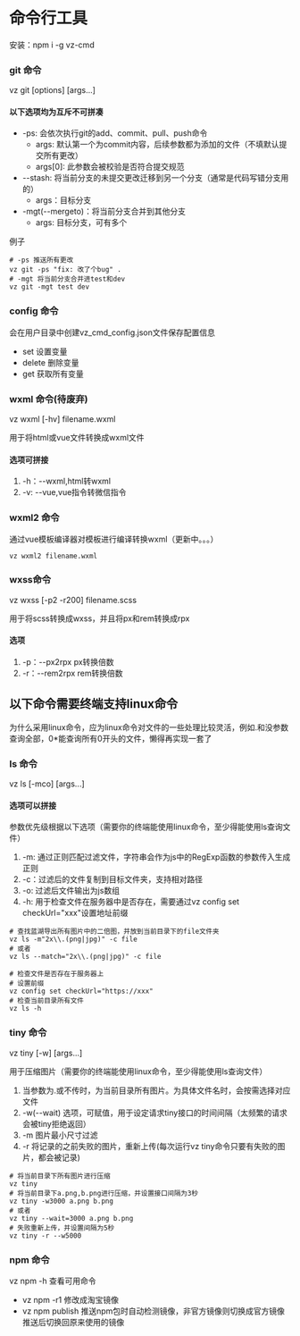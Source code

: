 # 命令行工具

安装：npm i -g vz-cmd

### git 命令

vz git [options] [args...]

#### 以下选项均为互斥不可拼凑
- -ps: 会依次执行git的add、commit、pull、push命令
    - args: 默认第一个为commit内容，后续参数都为添加的文件（不填默认提交所有更改）
    - args[0]: 此参数会被校验是否符合提交规范
- --stash: 将当前分支的未提交更改迁移到另一个分支（通常是代码写错分支用的）
    - args：目标分支
- -mgt(--mergeto)：将当前分支合并到其他分支
    - args: 目标分支，可有多个
 
例子
```shell
# -ps 推送所有更改
vz git -ps "fix: 改了个bug" .
# -mgt 将当前分支合并进test和dev
vz git -mgt test dev
```

### config 命令

会在用户目录中创建vz_cmd_config.json文件保存配置信息

- set 设置变量
- delete 删除变量
- get 获取所有变量

### wxml 命令(待废弃)

vz wxml [-hv] filename.wxml

用于将html或vue文件转换成wxml文件

#### 选项可拼接
1. -h：--wxml,html转wxml
2. -v: --vue,vue指令转微信指令

### wxml2 命令

通过vue模板编译器对模板进行编译转换wxml（更新中。。。）

```shell
vz wxml2 filename.wxml
```

### wxss命令

vz wxss [-p2 -r200] filename.scss

用于将scss转换成wxss，并且将px和rem转换成rpx

#### 选项
1. -p：--px2rpx px转换倍数
1. -r：--rem2rpx rem转换倍数



## 以下命令需要终端支持linux命令

为什么采用linux命令，应为linux命令对文件的一些处理比较灵活，例如.和没参数查询全部，0*能查询所有0开头的文件，懒得再实现一套了

### ls 命令

vz ls [-mco] [args...]

#### 选项可以拼接

参数优先级根据以下选项（需要你的终端能使用linux命令，至少得能使用ls查询文件）

1. -m: 通过正则匹配过滤文件，字符串会作为js中的RegExp函数的参数传入生成正则
2. -c：过滤后的文件复制到目标文件夹，支持相对路径
3. -o: 过滤后文件输出为js数组
4. -h: 用于检查文件在服务器中是否存在，需要通过vz config set checkUrl="xxx"设置地址前缀

```shell
# 查找蓝湖导出所有图片中的二倍图，并放到当前目录下的file文件夹
vz ls -m"2x\\.(png|jpg)" -c file
# 或者
vz ls --match="2x\\.(png|jpg)" -c file

# 检查文件是否存在于服务器上
# 设置前缀
vz config set checkUrl="https://xxx"
# 检查当前目录所有文件
vz ls -h
```

### tiny 命令

vz tiny [-w] [args...]

用于压缩图片（需要你的终端能使用linux命令，至少得能使用ls查询文件）

1. 当参数为.或不传时，为当前目录所有图片。为具体文件名时，会按需选择对应文件
2. -w(--wait) 选项，可赋值，用于设定请求tiny接口的时间间隔（太频繁的请求会被tiny拒绝返回）
3. -m 图片最小尺寸过滤
4. -r 将记录的之前失败的图片，重新上传(每次运行vz tiny命令只要有失败的图片，都会被记录)
```shell
# 将当前目录下所有图片进行压缩
vz tiny
# 将当前目录下a.png,b.png进行压缩，并设置接口间隔为3秒
vz tiny -w3000 a.png b.png
# 或者
vz tiny --wait=3000 a.png b.png
# 失败重新上传，并设置间隔为5秒
vz tiny -r --w5000
```

### npm 命令

vz npm -h 查看可用命令

- vz npm -r1 修改成淘宝镜像
- vz npm publish 推送npm包时自动检测镜像，非官方镜像则切换成官方镜像推送后切换回原来使用的镜像